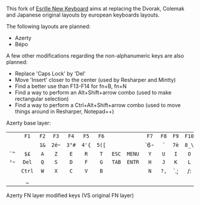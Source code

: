 This fork of [Esrille New Keyboard](https://github.com/esrille/new-keyboard) aims at replacing the Dvorak, Colemak and Japanese original layouts by european keyboards layouts.  


The following layouts are planned:
 - Azerty
 - Bépo
 
 
A few other modifications regarding the non-alphanumeric keys are also planned:
 - Replace 'Caps Lock' by 'Del'
 - Move 'Insert' closer to the center (used by Resharper and Mintty)
 - Find a better use than F13-F14 for fn+B, fn+N
 - Find a way to perform an Alt+Shift+arrow combo (used to make rectangular selection)
 - Find a way to perform a Ctrl+Alt+Shift+arrow combo (used to move things around in Resharper, Notepad++)

Azerty base layer:

|      |      |      |      |      |      |      |      |      |      |      |      |      |      |      |      |
|:----:|:----:|:----:|:----:|:----:|:----:|:----:|:----:|:----:|:----:|:----:|:----:|:----:|:----:|:----:|:----:|
|      | `F1` | `F2` | `F3` | `F4` | `F5` | `F6` |      |      | `F7` | `F8` | `F9` | `F10`| `F11`| `F12`|      |
|      |      | `1&` | `2é~`| `3"#`| `4'{`| `5([`|      |      | `6-|`| `7è` | `8_\`| `9ç^`| `0à@`|      |      |
| `¨^` | `$£` |  `A` |  `Z` |  `E` |  `R` |  `T` | `ESC`|`MENU`|  `Y` |  `U` |  `I` |  `O` |  `P` | `°)]`| `+=}`|
| `²~` | `Del`|  `Q` |  `S` |  `D` |  `F` |  `G` | `TAB`|`ENTR`|  `H` |  `J` |  `K` |  `L` |  `M` | `%ù` | `µ*` |
|      |`Ctrl`|  `W` |  `X` |  `C` |  `V` |  `B` |      |      |  `N` | `?,` | `.;  |  /:  | `§!` |`Ctrl`|      |
|      | _    |      |      |      |      |      |      |      |      |      |      |      |      |      |      |

Azerty FN layer modified keys (VS original FN layer)